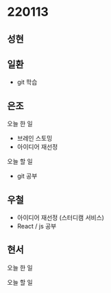 # 220113

## 성현

## 일환

- git 학습

## 은조

오늘 한 일

- 브레인 스토밍
- 아이디어 재선정

오늘 할 일

- git 공부

## 우철

- 아이디어 재선정 (스터디캠 서비스)
- React / js 공부

## 현서

오늘 한 일

오늘 할 일
